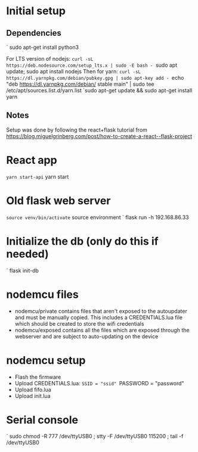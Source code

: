 # Initial setup

## Dependencies
` sudo apt-get install python3

For LTS version of nodejs:
`curl -sL https://deb.nodesource.com/setup_lts.x | sudo -E bash -
`sudo apt update; sudo apt install nodejs
Then for yarn:
`curl -sL https://dl.yarnpkg.com/debian/pubkey.gpg | sudo apt-key add -
`echo "deb https://dl.yarnpkg.com/debian/ stable main" | sudo tee /etc/apt/sources.list.d/yarn.list
`sudo apt-get update && sudo apt-get install yarn





## Notes
Setup was done by following the react+flask tutorial from
https://blog.miguelgrinberg.com/post/how-to-create-a-react--flask-project


# React app
` yarn start-api
` yarn start


# Old flask web server
` source venv/bin/activate
` source environment
` flask run -h 192.168.86.33

# Initialize the db (only do this if needed)
` flask init-db

# nodemcu files
- nodemcu/private contains files that aren't exposed to the autoupdater and must be manually copied.
This includes a CREDENTIALS.lua file which should be created to store the wifi credentials
- nodemcu/exposed contains all the files which are exposed through the webserver and are subject to auto-updating on the device

# nodemcu setup
- Flash the firmware
- Upload CREDENTIALS.lua:
	`SSID = "ssid"
	`PASSWORD = "password"
- Upload fifo.lua
- Upload init.lua


# Serial console
` sudo chmod -R 777 /dev/ttyUSB0 ; stty -F /dev/ttyUSB0 115200 ; tail -f /dev/ttyUSB0
